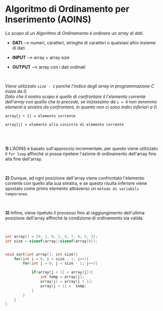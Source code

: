 # Algoritmo di Ordinamento per Inserimento (AOINS)
*Lo scopo di un Algoritmo di Ordinamento è ordinare un array di dati.*


* **DATI** --> numeri, caratteri, stringhe di caratteri o qualsiasi altro insieme di dati

* **INPUT** --> array + array size

* **OUTPUT** --> array con i dati ordinati

<br>

*Viene utilizzato `size - 1` perchè l'indice degli array in programmazione C inizia da 0.*
<br>
*Dato che il nostro scopo è quello di confrontare il l'elemento corrente dell'array con quello che lo precede, se iniziassimo da `i = 0` non avremmo elementi a sinistra da confrontare, in quanto non ci sono indici inferiori a 0.*

`array[j + 1] = elemento corrente`
<br>

`array[j] = elemento alla sinistra di elemento corrente`

<br></br>

**1)** L'AOINS è basato sull'approccio incrementale, per questo viene utilizzato il `for loop` affinchè si possa ripetere l'azione di ordinamento dell'array fino alla fine dell'array.

<br>

**2)** Dunque, ad ogni posizione dell'array viene confrontato l'elemento corrente con quello alla sua sinistra, e se questo risulta inferiore viene spostato come primo elemento attraverso un `metodo di variabili temporanee`.

<br>

**3)** Infine, viene ripetuto il processo fino al raggiungimento dell'ultima posizione dell'array affinchè la condizione di ordinamento sia valida.

<br>

```c
int array[] = {9, 1, 8, 2, 4, 7, 6, 5, 3};
int size = sizeof(array)/sizeof(array[0]);


void sort(int array[], int size){
    for(int i = 0; i < size - 1; i++){
        for(int j = 0; j < size - 1; j++){

            if(array[j + 1] < array[j]){
                int temp = array[j];
                array[j] = array[j + 1];
                array[j + 1] =  temp;
            }
        }
    }
}
```